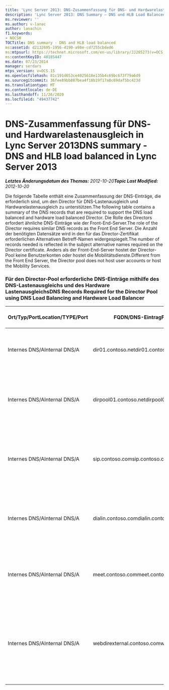 ```yaml
---
title: 'Lync Server 2013: DNS-Zusammenfassung für DNS- und Hardwarelastenausgleich'
description: 'Lync Server 2013: DNS Summary – DNS und HLB Load Balanced.'
ms.reviewer: ''
ms.author: v-lanac
author: lanachin
f1.keywords:
- NOCSH
TOCTitle: DNS summary - DNS and HLB load balanced
ms:assetid: d2132695-1956-4190-a98e-cd7255cbded6
ms:mtpsurl: https://technet.microsoft.com/en-us/library/JJ205273(v=OCS.15)
ms:contentKeyID: 48185447
ms.date: 07/23/2014
manager: serdars
mtps_version: v=OCS.15
ms.openlocfilehash: 81c191d653ce4025618e135b4c69bc673f79a6d9
ms.sourcegitcommit: 36fee89bb887bea4f18b19f17a8c69daf5bc423d
ms.translationtype: MT
ms.contentlocale: de-DE
ms.lasthandoff: 11/26/2020
ms.locfileid: "49437742"
---
```

# <a name="dns-summary---dns-and-hlb-load-balanced-in-lync-server-2013"></a><span data-ttu-id="98635-103">DNS-Zusammenfassung für DNS- und Hardwarelastenausgleich in Lync Server 2013</span><span class="sxs-lookup"><span data-stu-id="98635-103">DNS summary - DNS and HLB load balanced in Lync Server 2013</span></span>

<div data-xmlns="http://www.w3.org/1999/xhtml">

<div class="topic" data-xmlns="http://www.w3.org/1999/xhtml" data-msxsl="urn:schemas-microsoft-com:xslt" data-cs="https://msdn.microsoft.com/">

<div data-asp="https://msdn2.microsoft.com/asp">



</div>

<div id="mainSection">

<div id="mainBody"><span data-ttu-id="98635-104">

<span> </span></span><span class="sxs-lookup"><span data-stu-id="98635-104">

<span> </span></span></span>

<span data-ttu-id="98635-105">_**Letztes Änderungsdatum des Themas:** 2012-10-20_</span><span class="sxs-lookup"><span data-stu-id="98635-105">_**Topic Last Modified:** 2012-10-20_</span></span>

<span data-ttu-id="98635-106">Die folgende Tabelle enthält eine Zusammenfassung der DNS-Einträge, die erforderlich sind, um den Director für DNS-Lastenausgleich und Hardwarelastenausgleich zu unterstützen.</span><span class="sxs-lookup"><span data-stu-id="98635-106">The following table contains a summary of the DNS records that are required to support the DNS load balanced and hardware load balanced Director.</span></span> <span data-ttu-id="98635-107">Die Rolle des Directors erfordert ähnliche DNS-Einträge wie der Front-End-Server.</span><span class="sxs-lookup"><span data-stu-id="98635-107">The role of the Director requires similar DNS records as the Front End Server.</span></span> <span data-ttu-id="98635-108">Die Anzahl der benötigten Datensätze wird in den für das Director-Zertifikat erforderlichen Alternativen Betreff-Namen widergespiegelt.</span><span class="sxs-lookup"><span data-stu-id="98635-108">The number of records needed is reflected in the subject alternative names required on the Director certificate.</span></span> <span data-ttu-id="98635-109">Anders als der Front-End-Server hostet der Director-Pool keine Benutzerkonten oder hostet die Mobilitätsdienste.</span><span class="sxs-lookup"><span data-stu-id="98635-109">Different from the Front End Server, the Director pool does not host user accounts or host the Mobility Services.</span></span>

### <a name="dns-records-required-for-the-director-pool-using-dns-load-balancing-and-hardware-load-balancer"></a><span data-ttu-id="98635-110">Für den Director-Pool erforderliche DNS-Einträge mithilfe des DNS-Lastenausgleichs und des Hardware Lastenausgleichs</span><span class="sxs-lookup"><span data-stu-id="98635-110">DNS Records Required for the Director Pool using DNS Load Balancing and Hardware Load Balancer</span></span>

<table>
<colgroup>
<col style="width: 25%" />
<col style="width: 25%" />
<col style="width: 25%" />
<col style="width: 25%" />
</colgroup>
<thead>
<tr class="header">
<th><span data-ttu-id="98635-111">Ort/Typ/Port</span><span class="sxs-lookup"><span data-stu-id="98635-111">Location/TYPE/Port</span></span></th>
<th><span data-ttu-id="98635-112">FQDN/DNS-Eintrag</span><span class="sxs-lookup"><span data-stu-id="98635-112">FQDN/DNS Record</span></span></th>
<th><span data-ttu-id="98635-113">IP-Adresse/FQDN</span><span class="sxs-lookup"><span data-stu-id="98635-113">IP Address/FQDN</span></span></th>
<th><span data-ttu-id="98635-114">Karten/Kommentare</span><span class="sxs-lookup"><span data-stu-id="98635-114">Maps to/Comments</span></span></th>
</tr>
</thead>
<tbody>
<tr class="odd">
<td><p><span data-ttu-id="98635-115">Internes DNS/A</span><span class="sxs-lookup"><span data-stu-id="98635-115">Internal DNS/A</span></span></p></td>
<td><p><span data-ttu-id="98635-116">dir01.contoso.net</span><span class="sxs-lookup"><span data-stu-id="98635-116">dir01.contoso.net</span></span></p></td>
<td><p><span data-ttu-id="98635-117">Director</span><span class="sxs-lookup"><span data-stu-id="98635-117">Director</span></span></p></td>
<td><p><span data-ttu-id="98635-118">Director-Hosteintrag für Replikation und Server-zu-Server</span><span class="sxs-lookup"><span data-stu-id="98635-118">Director host record used for replication and server to server</span></span></p></td>
</tr>
<tr class="even">
<td><p><span data-ttu-id="98635-119">Internes DNS/A</span><span class="sxs-lookup"><span data-stu-id="98635-119">Internal DNS/A</span></span></p></td>
<td><p><span data-ttu-id="98635-120">dirpool01.contoso.net</span><span class="sxs-lookup"><span data-stu-id="98635-120">dirpool01.contoso.net</span></span></p></td>
<td><p><span data-ttu-id="98635-121">Directorpool</span><span class="sxs-lookup"><span data-stu-id="98635-121">Director pool</span></span></p></td>
<td><p><span data-ttu-id="98635-122">Host-Eintrag für den DNS Load Balancing Director-Pool für Server-zu-Server</span><span class="sxs-lookup"><span data-stu-id="98635-122">Host record for the DNS load balanced Director pool for server to server</span></span></p></td>
</tr>
<tr class="odd">
<td><p><span data-ttu-id="98635-123">Internes DNS/A</span><span class="sxs-lookup"><span data-stu-id="98635-123">Internal DNS/A</span></span></p></td>
<td><p><span data-ttu-id="98635-124">sip.contoso.com</span><span class="sxs-lookup"><span data-stu-id="98635-124">sip.contoso.com</span></span></p></td>
<td><p><span data-ttu-id="98635-125">Directorpool</span><span class="sxs-lookup"><span data-stu-id="98635-125">Director pool</span></span></p></td>
<td><p><span data-ttu-id="98635-126">SIP (Inbound Session Initiation Protocol) von der internen Schnittstelle des Edge-Servers</span><span class="sxs-lookup"><span data-stu-id="98635-126">Inbound session initiation protocol (SIP) from the internal interface of the Edge Server</span></span></p></td>
</tr>
<tr class="even">
<td><p><span data-ttu-id="98635-127">Internes DNS/A</span><span class="sxs-lookup"><span data-stu-id="98635-127">Internal DNS/A</span></span></p></td>
<td><p><span data-ttu-id="98635-128">dialin.contoso.com</span><span class="sxs-lookup"><span data-stu-id="98635-128">dialin.contoso.com</span></span></p></td>
<td><p><span data-ttu-id="98635-129">Director Pool HLB VIP</span><span class="sxs-lookup"><span data-stu-id="98635-129">Director pool HLB VIP</span></span></p></td>
<td><p><span data-ttu-id="98635-130">Hardware Load Balanced veröffentlichte Dialin-Webdienste vom Reverse-Proxy</span><span class="sxs-lookup"><span data-stu-id="98635-130">Hardware load balanced published dialin web services from reverse proxy</span></span></p></td>
</tr>
<tr class="odd">
<td><p><span data-ttu-id="98635-131">Internes DNS/A</span><span class="sxs-lookup"><span data-stu-id="98635-131">Internal DNS/A</span></span></p></td>
<td><p><span data-ttu-id="98635-132">meet.contoso.com</span><span class="sxs-lookup"><span data-stu-id="98635-132">meet.contoso.com</span></span></p></td>
<td><p><span data-ttu-id="98635-133">Director Pool HLB VIP</span><span class="sxs-lookup"><span data-stu-id="98635-133">Director pool HLB VIP</span></span></p></td>
<td><p><span data-ttu-id="98635-134">Hardware Load Balanced veröffentlicht Meet Web Services from Reverse Proxy</span><span class="sxs-lookup"><span data-stu-id="98635-134">Hardware load balanced published meet web services from reverse proxy</span></span></p></td>
</tr>
<tr class="even">
<td><p><span data-ttu-id="98635-135">Internes DNS/A</span><span class="sxs-lookup"><span data-stu-id="98635-135">Internal DNS/A</span></span></p></td>
<td><p><span data-ttu-id="98635-136">webdirexternal.contoso.com</span><span class="sxs-lookup"><span data-stu-id="98635-136">webdirexternal.contoso.com</span></span></p></td>
<td><p><span data-ttu-id="98635-137">Director Pool HLB VIP</span><span class="sxs-lookup"><span data-stu-id="98635-137">Director pool HLB VIP</span></span></p></td>
<td><p><span data-ttu-id="98635-138">Vom Reverse Proxy Web-Ticket externe Webdienste für den Director-Pool veröffentlichte und definierte Hardware Lastenausgleich</span><span class="sxs-lookup"><span data-stu-id="98635-138">Hardware load balanced published and defined by the reverse proxy Web Ticket external web services for the Director pool</span></span></p></td>
</tr>
</tbody>
</table><span data-ttu-id="98635-139">


</div>

<span> </span>

</div>

</div>

</span><span class="sxs-lookup"><span data-stu-id="98635-139">


</div>

<span> </span>

</div>

</div>

</span></span></div>

